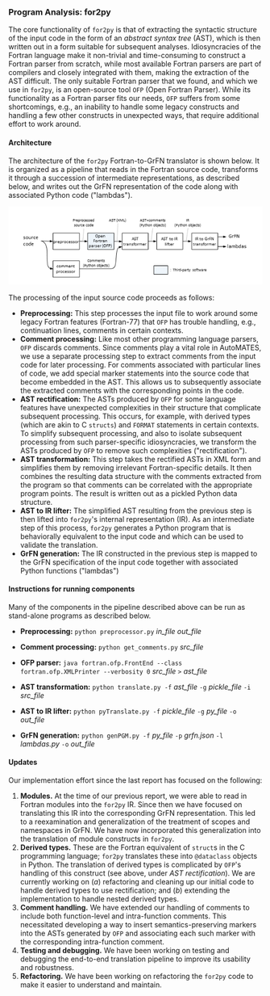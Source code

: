 ### Program Analysis: for2py

The core functionality of `for2py` is that of extracting the syntactic structure of the input code in the form of an *abstract syntax tree* (AST), which is then written out in a form suitable for subsequent analyses.  Idiosyncracies of the Fortran language make it non-trivial and time-consuming to construct a Fortran parser from scratch, while most available Fortran parsers are part of compilers and closely integrated with them, making the extraction of the AST difficult.  The only suitable Fortran parser that we found, and which we use in `for2py`, is an open-source tool `OFP` (Open Fortran Parser).  While its functionality as a Fortran parser fits our needs, `OFP` suffers from some shortcomings, e.g., an inability to handle some legacy constructs and handling a few other constructs in unexpected ways, that require additional effort to work around.

#### Architecture

The architecture of the `for2py` Fortran-to-GrFN translator is shown below.  It is organized as a pipeline that reads in the Fortran source code, transforms it through a succession of intermediate representations, as described below, and writes out the GrFN representation of the code along with associated Python code ("lambdas").

![for2py architecture](for2py-architecture.png)


The processing of the input source code proceeds as follows:

* **Preprocessing:** This step processes the input file to work around some legacy Fortran features (Fortran-77) that `OFP` has trouble handling, e.g., continuation lines, comments in certain contexts.
* **Comment processing:** Like most other programming language parsers, `OFP` discards comments.  Since comments play a vital role in AutoMATES, we use a separate processing step to extract comments from the input code for later processing.  For comments associated with particular lines of code, we add special marker statements into the source code that become embedded in the AST.  This allows us to subsequently associate the extracted comments with the corresponding points in the code.
* **AST rectification:** The ASTs produced by `OFP` for some language features have unexpected complexities in their structure that complicate subsequent processing.  This occurs, for example, with derived types (which are akin to C `structs`) and `FORMAT` statements in certain contexts.  To simplify subsequent processing, and also to isolate subsequent processing from such parser-specific idiosyncracies, we transform the ASTs produced by `OFP` to remove such complexities ("rectification").
* **AST transformation:** This step takes the rectified ASTs in XML form and simplifies them by removing irrelevant Fortran-specific details.  It then combines the resulting data structure with the comments extracted from the program so that comments can be correlated with the appropriate program points.  The result is written out as a pickled Python data structure.
* **AST to IR lifter:** The simplified AST resulting from the previous step is then lifted into `for2py`'s internal representation (IR).  As an intermediate step of this process, `for2py` generates a Python program that is behaviorally equivalent to the input code and which can be used to validate the translation.
* **GrFN generation:** The IR constructed in the previous step is mapped to the GrFN specification of the input code together with associated Python functions ("lambdas")



#### Instructions for running components

Many of the components in the pipeline described above can be run as stand-alone programs as described below.

* **Preprocessing:**
    `python preprocessor.py` *in_file* *out_file*

* **Comment processing:** 
    `python get_comments.py` *src_file*

* **OFP parser:**
    `java fortran.ofp.FrontEnd --class fortran.ofp.XMLPrinter --verbosity 0` *src_file* `>` *ast_file*

* **AST transformation:** 
    `python translate.py -f` *ast_file* `-g` *pickle_file* `-i` *src_file*

* **AST to IR lifter:** 
    `python pyTranslate.py -f` *pickle_file* `-g` *py_file* `-o` *out_file*

* **GrFN generation:** 
    `python genPGM.py -f` *py_file* `-p` *grfn.json* `-l` *lambdas.py* `-o` *out_file*


#### Updates

Our implementation effort since the last report has focused on the following:

1) **Modules.** At the time of our previous report, we were able to read in Fortran modules into the `for2py` IR.  Since then we have focused on translating this IR into the corresponding GrFN representation.  This led to a reexamination and generalization of the treatment of scopes and namespaces in GrFN.  We have now incorporated this generalization into the translation of module constructs in `for2py`.
2) **Derived types.** These are the Fortran equivalent of `struct`s in the C programming language; `for2py` translates these into `@dataclass` objects in Python.  The translation of derived types is complicated by `OFP`'s handling of this construct (see above, under *AST rectification*).  We are currently working on (*a*) refactoring and cleaning up our initial code to handle derived types to use rectification; and (*b*) extending the implementation to handle nested derived types.
3) **Comment handling.** We have extended our handling of comments to include both function-level and intra-function comments.  This necessitated developing a way to insert semantics-preserving markers into the ASTs generated by `OFP` and associating each such marker with the corresponding intra-function comment.
4) **Testing and debugging.** We have been working on testing and debugging the end-to-end translation pipeline to improve its usability and robustness.
5) **Refactoring.** We have been working on refactoring the `for2py` code to make it easier to understand and maintain.

